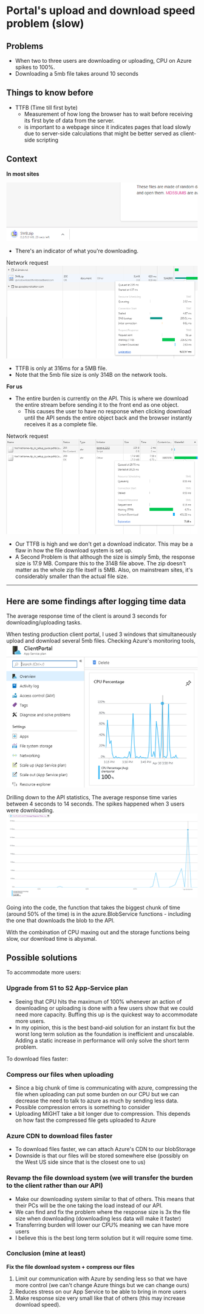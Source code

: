 # Portal's upload and download speed problem (slow)

## Problems
- When two to three users are downloading or uploading, CPU on Azure spikes to 100%.
- Downloading a 5mb file takes around 10 seconds

## Things to know before
- TTFB (Time till first byte)
    - Measurement of how long the browser has to wait before receiving its first byte of data from the server.
    - is important to a webpage since it indicates pages that load slowly due to server-side calculations that might be better served as client-side scripting

## Context
**In most sites**

![normal-download](./assets/normalDownloads.png)
- There's an indicator of what you're downloading.

Network request
![normal-network](./assets/normalNetwork.png)

- TTFB is only at 316ms for a 5MB file.
- Note that the 5mb file size is only 314B on the network tools.

**For us**
- The entire burden is currently on the API. This is where we download the entire stream before sending it to the front end as one object.
    - This causes the user to have no response when clicking download until the API sends the entire object back and the browser instantly receives it as a complete file.

Network request
![our-network](./assets/ourNetwork.png)

- Our TTFB is high and we don't get a download indicator. This may be a flaw in how the file download system is set up.
- A Second Problem is that although the size is simply 5mb, the response size is 17.9 MB. Compare this to the 314B file above. The zip doesn't matter as the whole zip file itself is 5MB. Also, on mainstream sites, it's considerably smaller than the actual file size.

------

## Here are some findings after logging time data

The average response time of the client is around 3 seconds for downloading/uploading tasks.

When testing production client portal, I used 3 windows that simultaneously upload and download several 5mb files. Checking Azure's monitoring tools,
![cp-CPU](./assets/CPCpu.png)

Drilling down to the API statistics, The average response time varies between 4 seconds to 14 seconds. The spikes happened when 3 users were downloading.
![api-response](./assets/apiResponse.png)

Going into the code, the function that takes the biggest chunk of time (around 50% of the time) is in the azure.BlobService functions -  including the one that downloads the blob to the API.

With the combination of CPU maxing out and the storage functions being slow, our download time is abysmal.

## Possible solutions

To accommodate more users:
 ### Upgrade from S1 to S2 App-Service plan
 - Seeing that CPU hits the maximum of 100% whenever an action of downloading or uploading is done with a few users show that we could need more capacity. Buffing this up is the quickest way to accommodate more users.
- In my opinion, this is the best band-aid solution for an instant fix but the worst long term solution as the foundation is inefficient and unscalable. Adding a static increase in performance will only solve the short term problem.

To download files faster:
### Compress our files when uploading
- Since a big chunk of time is communicating with azure, compressing the file when uploading can put some burden on our CPU but we can decrease the need to talk to azure as much by sending less data.
- Possible compression errors is something to consider
- Uploading MIGHT take a bit longer due to compression. This depends on how fast the compressed file gets uploaded to Azure

### Azure CDN to download files faster
- To download files faster, we can attach Azure's CDN to our blobStorage
- Downside is that our files will be stored somewhere else (possibly on the West US side since that is the closest one to us)

### Revamp the file download system (we will transfer the burden to the client rather than our API)
- Make our downloading system similar to that of others. This means that their PCs will be the one taking the load instead of our API.
- We can find and fix the problem where the response size is 3x the file size when downloading (downloading less data will make it faster)
- Transferring burden will lower our CPU% meaning we can have more users
- I believe this is the best long term solution but it will require some time.

### Conclusion (mine at least)
**Fix the file download system + compress our files**
1) Limit our communication with Azure by sending less so that we have more control (we can't change Azure things but we can change ours)
2) Reduces stress on our App Service to be able to bring in more users
3) Make response size very small like that of others (this may increase download speed).

